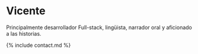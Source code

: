 # Vicente
Principalmente desarrollador Full-stack, lingüista, narrador oral y aficionado a las historias.

{% include contact.md %}
